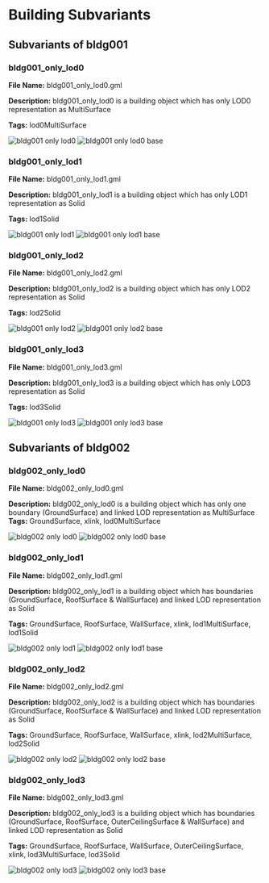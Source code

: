 # Building Subvariants

## Subvariants of bldg001

### bldg001_only_lod0

**File Name:** bldg001_only_lod0.gml

**Description:** bldg001_only_lod0 is a building object which has only LOD0 representation as MultiSurface

**Tags:** lod0MultiSurface

![bldg001 only lod0](images/bldg001_only_lod0.png)
![bldg001 only lod0 base](images/bldg001_only_lod0_base.png)

### bldg001_only_lod1

**File Name:** bldg001_only_lod1.gml

**Description:** bldg001_only_lod1 is a building object which has only LOD1 representation as Solid

**Tags:** lod1Solid

![bldg001 only lod1](images/bldg001_only_lod1.png)
![bldg001 only lod1 base](images/bldg001_only_lod1_base.png)

### bldg001_only_lod2

**File Name:** bldg001_only_lod2.gml

**Description:** bldg001_only_lod2 is a building object which has only LOD2 representation as Solid

**Tags:** lod2Solid

![bldg001 only lod2](images/bldg001_only_lod2.png)
![bldg001 only lod2 base](images/bldg001_only_lod2_base.png)

### bldg001_only_lod3

**File Name:** bldg001_only_lod3.gml

**Description:** bldg001_only_lod3 is a building object which has only LOD3 representation as Solid

**Tags:** lod3Solid

![bldg001 only lod3](images/bldg001_only_lod3.png)
![bldg001 only lod3 base](images/bldg001_only_lod3_base.png)

## Subvariants of bldg002

### bldg002_only_lod0

**File Name:** bldg002_only_lod0.gml

**Description:** bldg002_only_lod0 is a building object which has only one boundary (GroundSurface) and linked LOD representation as MultiSurface
**Tags:** GroundSurface, xlink, lod0MultiSurface

![bldg002 only lod0](images/bldg002_only_lod0.png)
![bldg002 only lod0 base](images/bldg002_only_lod0_base.png)

### bldg002_only_lod1

**File Name:** bldg002_only_lod1.gml

**Description:** bldg002_only_lod1 is a building object which has boundaries (GroundSurface, RoofSurface & WallSurface) and linked LOD representation as Solid

**Tags:** GroundSurface, RoofSurface, WallSurface, xlink, lod1MultiSurface, lod1Solid

![bldg002 only lod1](images/bldg002_only_lod1.png)
![bldg002 only lod1 base](images/bldg002_only_lod2_base.png)

### bldg002_only_lod2

**File Name:** bldg002_only_lod2.gml

**Description:** bldg002_only_lod2 is a building object which has boundaries (GroundSurface, RoofSurface & WallSurface) and linked LOD representation as Solid

**Tags:** GroundSurface, RoofSurface, WallSurface, xlink, lod2MultiSurface, lod2Solid

![bldg002 only lod2](images/bldg002_only_lod2.png)
![bldg002 only lod2 base](images/bldg002_only_lod2_base.png)

### bldg002_only_lod3

**File Name:** bldg002_only_lod3.gml

**Description:** bldg002_only_lod3 is a building object which has boundaries (GroundSurface, RoofSurface, OuterCeilingSurface & WallSurface) and linked LOD representation as Solid

**Tags:** GroundSurface, RoofSurface, WallSurface, OuterCeilingSurface, xlink, lod3MultiSurface, lod3Solid

![bldg002 only lod3](images/bldg002_only_lod3.png)
![bldg002 only lod3 base](images/bldg002_only_lod3_base.png)